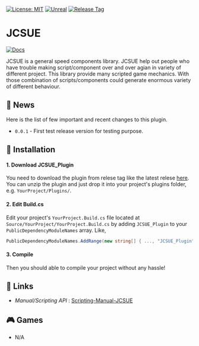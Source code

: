[![License: MIT](https://img.shields.io/badge/License-MIT-green.svg)](https://opensource.org/licenses/MIT)
[![Unreal](https://img.shields.io/badge/Unreal%20Engine-4.25.1-blue.svg?logo=unrealengine&color=black)](https://www.unrealengine.com/en-US/)
[![Release Tag](https://img.shields.io/github/tag/jcs090218/JCSUE.svg?label=release)](https://github.com/jcs090218/JCSUE/releases/latest)

# JCSUE

[![Docs](https://github.com/jcs090218/JCSUE/actions/workflows/docs.yml/badge.svg)](https://github.com/jcs090218/JCSUE/actions/workflows/docs.yml)

JCSUE is a general speed components library. JCSUE help out people who have 
trouble making script/component over and over agian in variety of different 
project. This library provide many scripted game mechanics. With those combination
of scripts/components could generate enormous variety of different behaviour.

## :newspaper: News

Here is the list of few important and recent changes to this plugin.

* `0.0.1` - First test release version for testing purpose.

## :floppy_disk: Installation

#### 1. Download JCSUE_Plugin

You need to download the plugin from relese tag like the latest relese 
[here](https://github.com/jcs090218/JCSUE/releases). You can unzip the plugin
and just drop it into your project's plugins folder, e.g. `YourProject/Plugins/`.

#### 2. Edit Build.cs

Edit your project's `YourProject.Build.cs` file located at `Source/YourProject/YourProject.Build.cs`
by adding `JCSUE_Plugin` to your `PublicDependencyModuleNames` array. Like, 

```cs
PublicDependencyModuleNames.AddRange(new string[] { ..., "JCSUE_Plugin" });
```

#### 3. Compile

Then you should able to compile your project without any hassle!

## :link: Links

* *Manual/Scripting API* : [Scripting-Manual-JCSUE](https://jcs090218.github.io/JCSUE/Manual/index.html)

## :video_game: Games

* N/A
